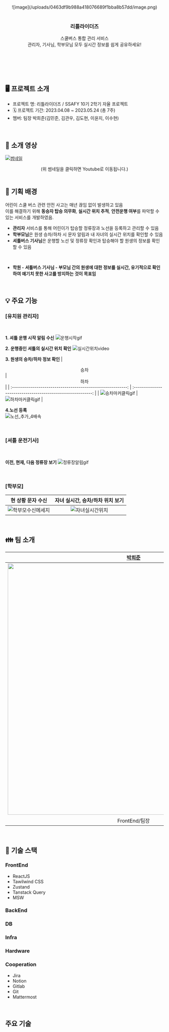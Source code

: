<br />
<br />
<br />
<div align="center">
  <br />
  ![image](/uploads/0463df9b988a418076689f1bba8b57dd/image.png)
  <br />
</div>
<div align="center">
 <br>
 <h3><b>리틀라이더즈</b></h3>
 스쿨버스 통합 관리 서비스<br>
 관리자, 기사님, 학부모님 모두 실시간 정보를 쉽게 공유하세요!<br>
  </b>
</div>
<br />
<br />
<br />
<br />
<br />

## 🖥 프로젝트 소개

- 프로젝트 명: 리틀라이더즈 / SSAFY 10기 2학기 자율 프로젝트
- 🗓️ 프로젝트 기간: 2023.04.08 ~ 2023.05.24 (총 7주)
- 멤버: 팀장 박희준(김민준, 김관우, 김도현, 이윤지, 이수현)

<br>

## 🎥 소개 영상
[![썸네일](/uploads/b8fda35da39da7ccff4e8f3712d68220/20240523_092154.png)](https://youtu.be/ZXtTVAO5JEs)
<br>
<div align="center">(위 썸네일을 클릭하면 Youtube로 이동됩니다.)</div>

<br>

## 📄 기획 배경
어린이 스쿨 버스 관련 안전 사고는 매년 끊임 없이 발생하고 있음 <br>
이를 해결하기 위해 **동승자 탑승 의무화**, **실시간 위치 추적**, **안전운행 여부**를 파악할 수 있는 서비스를 개발하였음.
<br>
- **관리자** 서비스를 통해 어린이가 탑승할 정류장과 노선을 등록하고 관리할 수 있음
- **학부모님**은 원생 승차/하차 시 문자 알림과 내 자녀의 실시간 위치를 확인할 수 있음
- **셔틀버스 기사님**은 운행할 노선 및 정류장 확인과 탑승해야 할 원생의 정보를 확인할 수 있음
<br>

- **학원 - 셔틀버스 기사님 - 부모님 간의 원생에 대한 정보를 실시간, 유기적으로 확인하여 예기치 못한 사고를 방지하는 것이 목표임**

<br>

## 💡 주요 기능
### [유치원 관리자]
<br>

**1. 셔틀 운행 시작 알림 수신**
![운행시작gif](/uploads/4a526683873ee6597aee8ae5222388b8/운행시작gif.gif)
<br>

**2. 운행중인 셔틀의 실시간 위치 확인**
![실시간위치video](/uploads/bf5b5022d64948ec25ff12a44206de2b/실시간위치video.gif)
<br>

**3. 원생의 승차/하차 정보 확인**
| <center> 승차 </center> | <center> 하차 </center> |
| :---------------------------------------------------------: | :---------------------------------------------------------: |
| ![승차마커클릭gif](/uploads/f4ff6e26ed9946917e9fc0e64f945cb7/승차마커클릭gif.gif) | ![하차마커클릭gif](/uploads/f69b204940354ee7e61bb058d0159a2b/하차마커클릭gif.gif) | 
<br>

**4.노선 등록** <br>
![노선_추가_4배속](/uploads/2565fe2ea7bb419f78f3d437a321d1fc/노선_추가_4배속.gif)

<br>

### [셔틀 운전기사]
<br>

**이전, 현재, 다음 정류장 보기**
![정류장알림gif](/uploads/f56caf5a3838ebf204099485e73b0f9a/정류장알림gif.gif)

<br>

### [학부모]

| <center> 현 상황 문자 수신 </center> | <center> 자녀 실시간, 승차/하차 위치 보기 </center> |
| :---------------------------------------------------------: | :---------------------------------------------------------: |
| ![학부모수신메세지](/uploads/ebadced9b33bf2ce3825826d36e98f30/image.png) | ![자녀실시간위치](/uploads/7a872d3704a310811b4edb065d8ce009/image.png) | 

<br>

## 👪 팀 소개
|**[박희준](https://github.com/wooryjoon)**|**[김관우](https://github.com/gwanu-dev)**|**[김민준](https://github.com/mj0107)**|**[김도현](https://github.com/wookoo)**|**[이수현](https://github.com/suhyeon06)**|**[이윤지](https://github.com/yunjiL)** |
| :---------------------------------------------------------------------------------------------------------------------------: | :---------------------------------------------------------------------------------------------------------------------------: | :---------------------------------------------------------------------------------------------------------------------------: | :---------------------------------------------------------------------------------------------------------------------------: | :---------------------------------------------------------------------------------------------------------------------------: | :---------------------------------------------------------------------------------------------------------------------------: |
| [<img src="https://avatars.githubusercontent.com/u/106508216?v=4" width="800">](https://github.com/wooryjoon) | [<img src="https://avatars.githubusercontent.com/u/26521521?v=4" width="800">](https://github.com/gwanu-dev) | [<img src="https://avatars.githubusercontent.com/u/61671704?v=4" width="800">](https://github.com/mj0107) | [<img src="https://avatars.githubusercontent.com/u/39308953?v=4" width="800">](https://github.com/wookoo) | [<img src="https://avatars.githubusercontent.com/u/93829156?v=4" width="800">](https://github.com/suhyeon06) | [<img src="https://avatars.githubusercontent.com/u/91938850?v=4" width="800">](https://github.com/yunjiL) |
|FrontEnd/팀장|FrontEnd|FrontEnd|BackEnd|BackEnd|BackEnd|

<br>

## 🔧 기술 스택
### FrontEnd
- ReactJS
- Tawilwind CSS
- Zustand
- Tanstack Query
- MSW

### BackEnd

### DB


### Infra

### Hardware

### Cooperation
- Jira
- Notion
- Gitlab
- Git
- Mattermost

<br>

## 주요 기술
